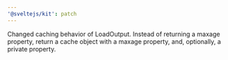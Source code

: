 ```yaml
---
'@sveltejs/kit': patch
---
```


Changed caching behavior of LoadOutput. Instead of returning a maxage property, return a cache object with a maxage property, and, optionally, a private property.

